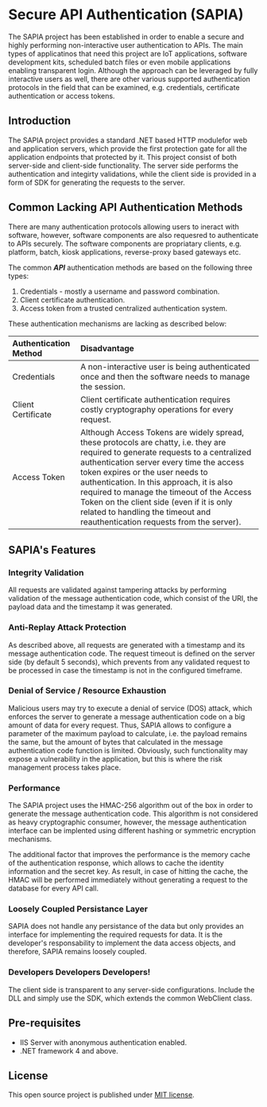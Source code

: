 # Secure API Authentication (SAPIA)

The SAPIA project has been established in order to enable a secure and highly performing non-interactive user authentication to APIs. The main types of applicatinos that need this project are IoT applications, software development kits, scheduled batch files or even mobile applications enabling transparent login. Although the approach can be leveraged by fully interactive users as well, there are other various supported authentication protocols in the field that can be examined, e.g. credentials, certificate authentication or access tokens.
## Introduction
The SAPIA project provides a standard .NET based HTTP modulefor web and application servers, which provide the first protection gate for all the application endpoints that protected by it. 
This project consist of both server-side and client-side functionality. The server side performs the authentication and integirty validations, while the client side is provided in a form of SDK for generating the requests to the server.

## Common Lacking API Authentication Methods
There are many authentication protocols allowing users to ineract with software, however, software components are also requesred to authenticate to APIs securely. The software components are propriatary clients, e.g. platform, batch, kiosk applications, reverse-proxy based gateways etc.

The common ***API*** authentication methods are based on the following three types:

1. Credentials - mostly a username and password combination. 
2. Client certificate authentication.
3. Access token from a trusted centralized authentication system.

These authentication mechanisms are lacking as described below:

| Authentication Method  | Disadvantage  |
|:---------------------- |:--------------|
| Credentials            | A non-interactive user is being authenticated once and then the software needs to manage the session.|
| Client Certificate     | Client certificate authentication requires costly cryptography operations for every request.|
| Access Token           | Although Access Tokens are widely spread, these protocols are chatty, i.e. they are required to generate requests to a centralized authentication server every time the access token expires or the user needs to authentication. In this approach, it is also required to manage the timeout of the Access Token on the client side (even if it is only related to handling the timeout and reauthentication requests from the server).|

## SAPIA's Features

### Integrity Validation
All requests are validated against tampering attacks by performing validation of the message authentication code, which consist of the URI, the payload data and the timestamp it was generated. 

### Anti-Replay Attack Protection
As described above, all requests are generated with a timestamp and its message authentication code. The request timeout is defined on the server side (by default 5 seconds), which prevents from any validated request to be processed in case the timestamp is not in the configured timeframe. 

### Denial of Service / Resource Exhaustion
Malicious users may try to execute a denial of service (DOS) attack, which enforces the server to generate a message authentication code on a big amount of data for every request. Thus, SAPIA allows to configure a parameter of the maximum payload to calculate, i.e. the payload remains the same, but the amount of bytes that calculated in the message authentication code function is limited.
Obviously, such functionality may expose a vulnerability in the application, but this is where the risk management process takes place.

### Performance
The SAPIA project uses the HMAC-256 algorithm out of the box in order to generate the message authentication code. This algorithm is not considered as heavy cryptographic consumer, however, the message authentication interface can be implented using different hashing or symmetric encryption mechanisms.

The additional factor that improves the performance is the memory cache of the authentication response, which allows to cache the identity information and the secret key. As result, in case of hitting the cache, the HMAC will be performed immediately without generating a request to the database for every API call.

### Loosely Coupled Persistance Layer
SAPIA does not handle any persistance of the data but only provides an interface for implementing the required requests for data. It is the developer's responsability to implement the data access objects, and therefore, SAPIA remains loosely coupled. 

### Developers Developers Developers!
The client side is transparent to any server-side configurations. Include the DLL and simply use the SDK, which extends the common WebClient class.

## Pre-requisites
* IIS Server with anonymous authentication enabled.
* .NET framework 4 and above.

## License
This open source project is published under [MIT license](https://github.com/valtmanir/SAPIA/blob/master/LICENSE).

